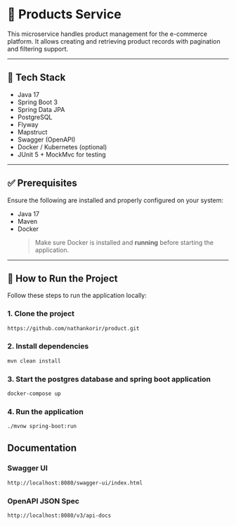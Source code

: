# 🧪 Products Service

This microservice handles product management for the e-commerce platform. It allows creating and retrieving product records with pagination and filtering support.

---

## 🚀 Tech Stack

- Java 17
- Spring Boot 3
- Spring Data JPA
- PostgreSQL
- Flyway
- Mapstruct
- Swagger (OpenAPI)
- Docker / Kubernetes (optional)
- JUnit 5 + MockMvc for testing

---

## ✅ Prerequisites

Ensure the following are installed and properly configured on your system:

- Java 17
- Maven
- Docker
  > Make sure Docker is installed and **running** before starting the application.

---

## 🚀 How to Run the Project

Follow these steps to run the application locally:

### 1. Clone the project
```bash
https://github.com/nathankorir/product.git
```

### 2. Install dependencies
```bash
mvn clean install
```

### 3. Start the postgres database and spring boot application
```bash
docker-compose up
```

### 4. Run the application
```bash
./mvnw spring-boot:run  
```

## Documentation

### Swagger UI
```bash
http://localhost:8080/swagger-ui/index.html
```

### OpenAPI JSON Spec
```bash
http://localhost:8080/v3/api-docs
```